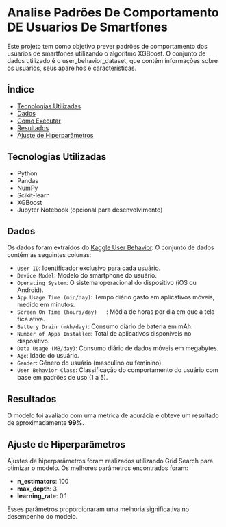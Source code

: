 # Analise Padrões De Comportamento DE Usuarios De Smartfones

Este projeto tem como objetivo prever padrões de comportamento dos usuarios de smartfones utilizando o algoritmo XGBoost. O conjunto de dados utilizado é o user_behavior_dataset, que contém informações sobre os usuarios, seus aparelhos e características.

## Índice

- [Tecnologias Utilizadas](#tecnologias-utilizadas)
- [Dados](#dados)
- [Como Executar](#como-executar)
- [Resultados](#resultados)
- [Ajuste de Hiperparâmetros](#ajuste-de-hiperparâmetros)


## Tecnologias Utilizadas

- Python
- Pandas
- NumPy
- Scikit-learn
- XGBoost
- Jupyter Notebook (opcional para desenvolvimento)

## Dados

Os dados foram extraídos do [Kaggle User Behavior](https://www.kaggle.com/datasets/valakhorasani/mobile-device-usage-and-user-behavior-dataset/data). O conjunto de dados contém as seguintes colunas:

- `User ID`: Identificador exclusivo para cada usuário.
- `Device Model`: Modelo do smartphone do usuário.
- `Operating System`: O sistema operacional do dispositivo (iOS ou Android).
- `App Usage Time (min/day)`: Tempo diário gasto em aplicativos móveis, medido em minutos.
- `Screen On Time (hours/day)	`: Média de horas por dia em que a tela fica ativa.
- `Battery Drain (mAh/day)`: Consumo diário de bateria em mAh.
- `Number of Apps Installed`: Total de aplicativos disponíveis no dispositivo.
- `Data Usage (MB/day)`: Consumo diário de dados móveis em megabytes.
- `Age`: Idade do usuário.
- `Gender`: Gênero do usuário (masculino ou feminino).
- `User Behavior Class`: Classificação do comportamento do usuário com base em padrões de uso (1 a 5).

## Resultados

O modelo foi avaliado com uma métrica de acurácia e obteve um resultado de aproximadamente **99%**.

## Ajuste de Hiperparâmetros

Ajustes de hiperparâmetros foram realizados utilizando Grid Search para otimizar o modelo. Os melhores parâmetros encontrados foram:

- **n_estimators**: 100
- **max_depth**: 3
- **learning_rate**: 0.1

Esses parâmetros proporcionaram uma melhoria significativa no desempenho do modelo.
